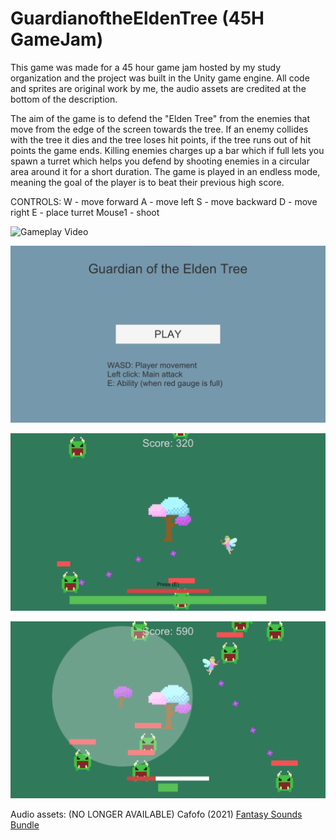# GuardianoftheEldenTree (45H GameJam)
This game was made for a 45 hour game jam hosted by my study organization and the project was built in the Unity game engine. All code and sprites are original work by me, the audio assets are credited at the bottom of the description.

The aim of the game is to defend the "Elden Tree" from the enemies that move from the edge of the screen towards the tree. If an enemy collides with the tree it dies and the tree loses hit points, if the tree runs out of hit points the game ends. Killing enemies charges up a bar which if full lets you spawn a turret which helps you defend by shooting enemies in a circular area around it for a short duration. The game is played in an endless mode, meaning the goal of the player is to beat their previous high score.

CONTROLS:
W - move forward
A - move left
S - move backward
D - move right
E - place turret
Mouse1 - shoot

![Gameplay Video](https://youtu.be/U9Kjox95Aug)

![Main Menu Image](ScreenShots/MainMenu.png?raw=true)

![Gameplay Image 1](ScreenShots/GamePlay2.png?raw=true)

![Gameplay Image 2](ScreenShots/GamePlay1.png?raw=true)


Audio assets: (NO LONGER AVAILABLE) Cafofo (2021) [Fantasy Sounds Bundle](https://assetstore.unity.com/?q=fantasy%20sounds%20bundle&orderBy=1](https://assetstore.unity.com/packages/audio/sound-fx/fantasy-sounds-bundle-193760)https://assetstore.unity.com/packages/audio/sound-fx/fantasy-sounds-bundle-193760)

